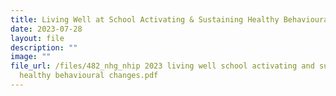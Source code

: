 ```yaml
---
title: Living Well at School Activating & Sustaining Healthy Behavioural Changes
date: 2023-07-28
layout: file
description: ""
image: ""
file_url: /files/482_nhg_nhip 2023 living well school activating and sustaining
  healthy behavioural changes.pdf
---
```

